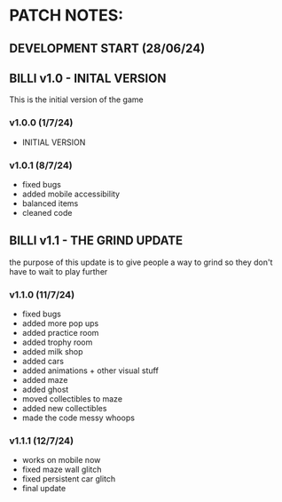 # PATCH NOTES:  


## DEVELOPMENT START (28/06/24)  


## BILLI v1.0 - INITAL VERSION

This is the initial version of the game  


### v1.0.0 (1/7/24)

- INITIAL VERSION

### v1.0.1 (8/7/24)

- fixed bugs
- added mobile accessibility
- balanced items
- cleaned code

## BILLI v1.1 - THE GRIND UPDATE

the purpose of this update is to give people a way to grind so they don't have to wait to play further  


### v1.1.0 (11/7/24)

- fixed bugs
- added more pop ups
- added practice room
- added trophy room
- added milk shop
- added cars
- added animations + other visual stuff
- added maze
- added ghost
- moved collectibles to maze
- added new collectibles
- made the code messy whoops

### v1.1.1 (12/7/24)

- works on mobile now
- fixed maze wall glitch
- fixed persistent car glitch
- final update
